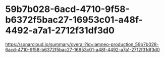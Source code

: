 # 59b7b028-6acd-4710-9f58-b6372f5bac27-16953c01-a48f-4492-a7a1-2712f31df3d0
https://sonarcloud.io/summary/overall?id=iamneo-production_59b7b028-6acd-4710-9f58-b6372f5bac27-16953c01-a48f-4492-a7a1-2712f31df3d0
